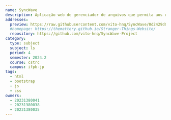```yaml
---
name: SyncWave
description: Aplicação web de gerenciador de arquivos que permita aos usuários armazenar e compartilhar arquivos de maneira segura, com pastas privadas e uma área de compartilhamento em grupo.
addresses:
  preview: https://raw.githubusercontent.com/vito-hnq/SyncWave/0d2429d02e2d9d6f56678aefbf29796d1f2d2792/src/models/preview.png
  #homepage: https://themattery.github.io/Stranger-Things-Website/
  repository: https://github.com/vito-hnq/SyncWave-Project
category:
  type: subject
  subject: ls
  period: 4
  semester: 2024.2
  course: cstrc
  campus: ifpb-jp
tags:
  - html
  - bootstrap
  - js
  - css
owners:
  - 20231380041
  - 20231380038
  - 20231380035
---
```

